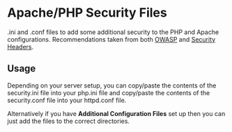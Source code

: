 # Apache/PHP Security Files
.ini and .conf files to add some additional security to the PHP and Apache configurations. Recommendations taken from both [OWASP](https://cheatsheetseries.owasp.org/) and [Security Headers](https://securityheaders.com/).
## Usage
Depending on your server setup, you can copy/paste the contents of the security.ini file into your php.ini file and copy/paste the contents of the security.conf file into your httpd.conf file.

Alternatively if you have **Additional Configuration Files** set up then you can just add the files to the correct directories.
